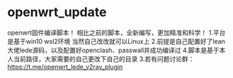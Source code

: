 # openwrt_update
openwrt固件编译脚本！
相比之前的脚本，全新编写，更加精准和科学！
  1.平台是基于win10 wsl2环境 当然自己改改就可以Linux上
  2.前提是自己配置好了lean大佬lede源码，以及配置好openclash、passwall并成功编译过
  4.脚本是基于本人当前路径，大家需要的自己更改下自己的目录
  3.若有问题讨论群：https://t.me/openwrt_lede_v2ray_plugin
